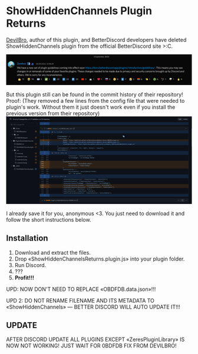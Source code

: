 # ShowHiddenChannels Plugin Returns #
[DevilBro](https://github.com/mwittrien "ShowHiddenChannels plugin author"), author of this plugin, and BetterDiscord developers
have deleted ShowHiddenChannels plugin from the official BetterDiscord site >:C.

![](/assets/Screenshot-2022-09-05_194143.png)

But this plugin still can be found in the commit history of their repository! Proof: (They removed a few lines from the config file that
were needed to plugin's work. Without them it just doesn't work even if you install the previous version from their repository)
![](/assets/Screenshot-2022-09-05_194426.png)

I already save it for you, anonymous <3. You just need to download it
and follow the short instructions below.

## Installation ##
1) Download and extract the files.
2) Drop «ShowHiddenChannelsReturns.plugin.js» into your plugin folder.
3) Run Discord.
4) ???
5) **Profit!!!** 

UPD: NOW DON'T NEED TO REPLACE «OBDFDB.data.json»!!!

UPD 2: DO NOT RENAME FILENAME AND ITS METADATA TO «ShowHiddenChannels» — BETTER DISCORD WILL AUTO UPDATE IT!!!


## UPDATE ##
AFTER DISCORD UPDATE ALL PLUGINS EXCEPT «ZeresPluginLibrary» IS NOW NOT WORKING! JUST WAIT FOR 0BDFDB FIX FROM DEVILBRO! 
